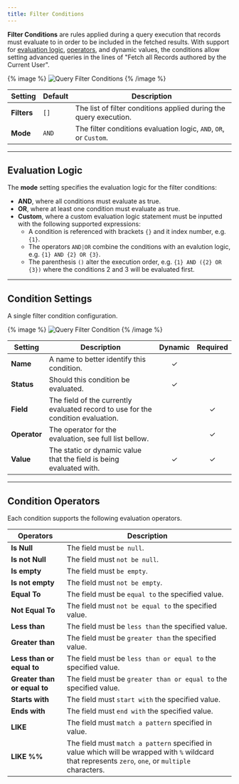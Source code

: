 ```yaml
---
title: Filter Conditions
---
```


**Filter Conditions** are rules applied during a query execution that records must evaluate to in order to be included in the fetched results. With support for [evaluation logic](#evaluation-logic), [operators](#condition-operators), and dynamic values, the conditions allow setting advanced queries in the lines of "Fetch all Records authored by the Current User".

{% image %}
![Query Filter Conditions](/assets/ytp/sources/query-filter-conditions.webp)
{% /image %}

| Setting | Default | Description |
| ------- | ------- | ----------- |
| **Filters** | `[]` | The list of filter conditions applied during the query execution. |
| **Mode** | `AND` | The filter conditions evaluation logic, `AND`, `OR`, or `Custom`. |

---

## Evaluation Logic

The **mode** setting specifies the evaluation logic for the filter conditions:

- **AND**, where all conditions must evaluate as true.
- **OR**, where at least one condition must evaluate as true.
- **Custom**, where a custom evaluation logic statement must be inputted with the following supported expressions:
  - A condition is referenced with brackets `{}` and it index number, e.g. `{1}`.
  - The operators `AND|OR` combine the conditions with an evalution logic, e.g. `{1} AND {2} OR {3}`.
  - The parenthesis `()` alter the execution order, e.g. `{1} AND ({2} OR {3})` where the conditions 2 and 3 will be evaluated first.

---

## Condition Settings

A single filter condition configuration.

{% image %}
![Query Filter Condition](/assets/ytp/sources/query-filter-condition.webp)
{% /image %}

| Setting | Description | Dynamic | Required |
| ------- | ----------- | :-----: | :------: |
| **Name** | A name to better identify this condition. | &#x2713; |
| **Status** | Should this condition be evaluated. | &#x2713; |
| **Field** | The field of the currently evaluated record to use for the condition evaluation. | | &#x2713; |
| **Operator** | The operator for the evaluation, see full list bellow. | | &#x2713; |
| **Value** | The static or dynamic value that the field is being evaluated with. | &#x2713; | &#x2713; |

---

## Condition Operators

Each condition supports the following evaluation operators.

| Operators | Description |
| -------- | ----------- |
| **Is Null** | The field must `be null`. |
| **Is not Null** | The field must `not be null`. |
| **Is empty** | The field must `be empty`. |
| **Is not empty** | The field must `not be empty`. |
| **Equal To** | The field must be `equal to` the specified value. |
| **Not Equal To** | The field must `not be equal to` the specified value. |
| **Less than** | The field must be `less than` the specified value. |
| **Greater than** | The field must be `greater than` the specified value. |
| **Less than or equal to** | The field must be `less than or equal to` the specified value. |
| **Greater than or equal to** | The field must be `greater than or equal to` the specified value. |
| **Starts with** | The field must `start with` the specified value. |
| **Ends with** | The field must `end with` the specified value. |
| **LIKE** | The field must `match a pattern` specified in value.  |
| **LIKE %%** | The field must `match a pattern` specified in value which will be wrapped with `%` wildcard that represents `zero`, `one`, or `multiple` characters. |
